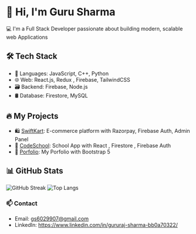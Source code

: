 # 👋 Hi, I'm Guru Sharma

💻 I'm a Full Stack Developer passionate about building modern, scalable web Applications

## 🛠️ Tech Stack
- 🔧 Languages: JavaScript, C++, Python
- 🌐 Web: React.js, Redux ,  Firebase, TailwindCSS 
- 🗃️ Backend: Firebase, Node.js
- 🛢️ Database: Firestore, MySQL

## 🔥 My Projects
- 🛍️ [SwiftKart](https://github.com/CODERGURU26/SwifKart): E-commerce platform with Razorpay, Firebase Auth, Admin Panel
- 📱 [CodeSchool](https://github.com/CODERGURU26/CodeSchool): School App with React , Firestore , Firebase Auth
- 🎯 [Porfolio](https://github.com/CODERGURU26/StriverSheet): My Porfolio with Bootstrap 5 

## 📊 GitHub Stats
![GitHub Streak](https://streak-stats.demolab.com/?user=CODERGURU26)
![Top Langs](https://github-readme-stats.vercel.app/api/top-langs/?username=CODERGURU26&layout=compact)


### 📫 Contact
- Email: gs6029907@gmail.com
- LinkedIn: https://www.linkedin.com/in/gururaj-sharma-bb0a70322/
